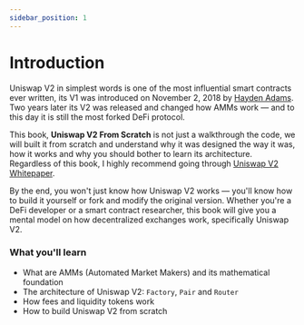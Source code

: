 ```yaml
---
sidebar_position: 1
---
```


# Introduction

Uniswap V2 in simplest words is one of the most influential smart contracts ever written, its V1 was introduced on November 2, 2018 by [Hayden Adams](https://x.com/haydenzadams). Two years later its V2 was released and changed how AMMs work — and to this day it is still the most forked DeFi protocol.

This book, **Uniswap V2 From Scratch** is not just a walkthrough the code, we will built it from scratch and understand why it was designed the way it was, how it works and why you should bother to learn its architecture. Regardless of this book, I highly recommend going through [Uniswap V2 Whitepaper](https://docs.uniswap.org/whitepaper.pdf).

By the end, you won't just know how Uniswap V2 works — you'll know how to build it yourself or fork and modify the original version. Whether you're a DeFi developer or a smart contract researcher, this book will give you a mental model on how decentralized exchanges work, specifically Uniswap V2.

### What you'll learn

- What are AMMs (Automated Market Makers) and its mathematical foundation
- The architecture of Uniswap V2: `Factory`, `Pair` and `Router`
- How fees and liquidity tokens work
- How to build Uniswap V2 from scratch
